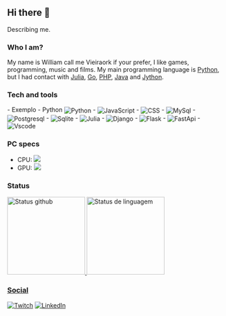 ## Hi there 👋

Describing me.

### Who I am?

My name is William call me Vieiraork if your prefer, I like games, programming, music and films. My main programming language is [Python](https://www.python.org/), but I had contact with [Julia](https://julialang.org/), [Go](https://golang.org/), [PHP](https://www.php.net/), [Java](https://www.oracle.com/java/technologies/downloads/) and [Jython](https://www.jython.org/).

### Tech and tools
 
<div>
    - Exemplo
    - Python <img align="center" src="https://img.shields.io/badge/Python-FFD43B?style=for-the-badge&logo=python&logoColor=darkgreen" alt="Python">
    - <img align="center" src="https://img.shields.io/badge/JavaScript-323330?style=for-the-badge&logo=javascript&logoColor=F7DF1E" alt="JavaScript">
    - <img align="center" src="https://img.shields.io/badge/Java-ED8B00?style=for-the-badge&logo=java&logoColor=white" alt="CSS">
    - <img align="center" src="https://img.shields.io/badge/MySQL-005C84?style=for-the-badge&logo=mysql&logoColor=white" alt="MySql">
    - <img align="center" src="https://img.shields.io/badge/PostgreSQL-316192?style=for-the-badge&logo=postgresql&logoColor=white" alt="Postgresql">
    - <img align="center" src="https://img.shields.io/badge/SQLite-07405E?style=for-the-badge&logo=sqlite&logoColor=white" alt="Sqlite">
    - <img align="center" src="https://img.shields.io/badge/Julia-9558B2?style=for-the-badge&logo=julia&logoColor=white" alt="Julia">
    - <img align="center" src="https://img.shields.io/badge/Django-092E20?style=for-the-badge&logo=django&logoColor=green" alt="Django">
    - <img align="center" src="https://img.shields.io/badge/Flask-000000?style=for-the-badge&logo=flask&logoColor=white" alt="Flask">
    - <img align="center" src="https://img.shields.io/badge/fastapi-109989?style=for-the-badge&logo=FASTAPI&logoColor=white" alt="FastApi">
    - <img align="center" src="https://img.shields.io/badge/Visual_Studio_Code-0078D4?style=for-the-badge&logo=visual%20studio%20code&logoColor=white" alt="Vscode">
</div>

### PC specs

   - CPU: <img src="https://img.shields.io/badge/AMD-FX_4300-ED1C24?style=for-the-badge&logo=amd&logoColor=white">
   - GPU: <img src="https://img.shields.io/badge/AMD-Radeon_R7_370-ED1C24?style=for-the-badge&logo=amd&logoColor=white">

### Status

<div style="display: flex; flex-direction: column;">
    <a href="https://beacons.ia/Vieiraork" >
    <img height="180em" src="https://github-readme-stats.vercel.app/api?username=Vieiraork&show_icons=true&theme=dracula&include_all_commits=true&count_private=true" alt="Status github">
    <img height="180em" src="https://github-readme-stats.vercel.app/api/top-langs/?username=Vieiraork&layout=compact&langs_count=16&theme=dracula" alt="Status de linguagem">
</div>
  
### Social
    
<div class="social">
  <a href="https://www.twitch.tv/vieiraork"><img src="https://img.shields.io/badge/Twitch-9146FF?style=for-the-badge&logo=twitch&logoColor=white" alt="Twitch"></a>
  <a href="https://www.linkedin.com/in/william-vieira-ba4503160/"><img src="https://img.shields.io/badge/LinkedIn-0077B5?style=for-the-badge&logo=linkedin&logoColor=white" alt="LinkedIn"></a>
</div>
